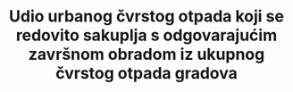 ﻿---
title: >-
  Udio urbanog čvrstog otpada koji se redovito sakuplja s odgovarajućim završnom obradom iz ukupnog čvrstog otpada gradova
permalink: /11-6-1/
sdg_goal: 11
layout: indicator
indicator: 11.6.1
indicator_variable: null
graph: null
graph_type_description: Pending  global  metadata
graph_status_notes: Assigned
variable_description: null
variable_notes: null
un_designated_tier: '2'
un_custodial_agency: 'UN  Habitat,  UNSD  (Partnering  Agencies:  UNEP)'
target_id: '11.6'
has_metadata: true
rationale_interpretation: >-
  Recikliranje i ponovna uporaba krutog otpada je način smanjivanja količine otpada koji će se odlagati na odlagalištima.Napredni grad nastoji reciklirati najveći dio svog čvrstog otpada kako bi se povećao životni vijek svojih odlagališta i što više profitirao od krutog otpada.
goal_meta_link: 'http://unstats.un.org/sdgs/files/metadata-compilation/Metadata-Goal-11.pdf'
goal_meta_link_page: 15
indicator_name: >-
  Udio urbanog čvrstog otpada koji se redovito sakuplja s odgovarajućim završnom obradom iz ukupnog čvrstog otpada gradova
target: >-
   Do 2030. smanjiti štetni utjecaj  po glavi stanovnika na okoliš gradova, uključujući posebnu pažnju posvećenu kvaliteti zraka i komunalnom i drugim gospodarenju otpadom.
indicator_definition: >-
  Stopa recikliranja je tonaža koja se reciklira iz komunalnog otpada podijeljena s ukupnim komunalnim otpadom. Recikliranje uključuje recikliranje materijala, kompostiranje i anaerobnu digestiju. Komunalni otpad se u velikoj mjeri sastoji od otpada koji nastaju u kućanstvima, ali mogu uključivati i slične otpade koje generiraju mala poduzeća i javne ustanove koje prikuplja općina; ovaj posljednji dio komunalnog otpada može varirati od općine do općine i od zemlje do zemlje, ovisno o lokalnom sustavu gospodarenja otpadom (Eurostat, 2013.)
method_of_computation: >-
  Solid  waste  recycling  =  (  volume  of  waste  recycled  /  total  collected  waste  )  *  100  Benchmark  Min  =  0%  Max  =  63.33%  Calculated  from  data  from  2010  to  2012  available  at  Eurostat  (2014).  __*  =  50  Obtained  from  European  Parliament,  Council  of  the  European  Union  (2008).  Standardization  (S)  see  report  for  Standardization  details
source_title: null
source_notes: null
published: true  

---